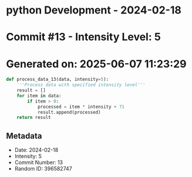 ﻿# python Development - 2024-02-18
# Commit #13 - Intensity Level: 5
# Generated on: 2025-06-07 11:23:29
```python
def process_data_13(data, intensity=5):
    '''Process data with specified intensity level'''
    result = []
    for item in data:
        if item > 0:
            processed = item * intensity + 71
            result.append(processed)
    return result
```
## Metadata
- Date: 2024-02-18
- Intensity: 5
- Commit Number: 13
- Random ID: 396582747
